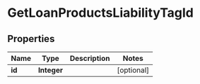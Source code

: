 # GetLoanProductsLiabilityTagId

## Properties
Name | Type | Description | Notes
------------ | ------------- | ------------- | -------------
**id** | **Integer** |  |  [optional]
